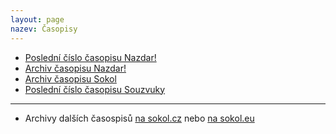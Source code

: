 ```yaml
---
layout: page
nazev: Časopisy
---
```


* [Poslední číslo časopisu Nazdar!](https://drive.google.com/open?id=0B0w6gDorCVUkcWNIR01yajM2WHc)
* [Archiv časopisu Nazdar!](http://www.zupabarakova.sokol.cz/index.php?action=zobraz&str=casopis&menu=8)
* [Archiv časopisu Sokol](http://sokol.eu/obsah/91/casopis-sokol)
* [Poslední číslo časopisu Souzvuky](https://www.sokol.cz/sokol/index.php?action=zobrazdokument&typdok=2&iddok=3429)

---

* Archivy dalších časospisů [na sokol.cz](https://www.sokol.cz/sokol/index.php?action=zobrazdokumenty&typ_dok=2&klic1=300) nebo [na sokol.eu](http://sokol.eu/obsah/90/casopisy)
